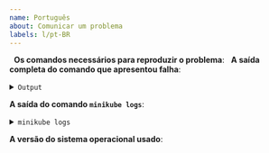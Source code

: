```yaml
---
name: Português
about: Comunicar um problema
labels: l/pt-BR
---
```

<!-- Use este modelo ao reportar um problema e forneça o máximo de informações possível. Se não fazer isso, pode haver um atraso na resposta. A equipe agradece. -->
 
**Os comandos necessários para reproduzir o problema**:
 
**A saída completa do comando que apresentou falha**:
<details><summary><code>Output</code></summary><br><pre>


</pre></details>

**A saída do comando `minikube logs`**:
 <details><summary><code>minikube logs</code></summary><br><pre>
$ minikube logs

</pre></details>

**A versão do sistema operacional usado**:
